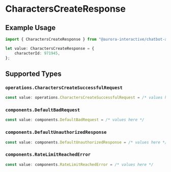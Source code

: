 # CharactersCreateResponse

## Example Usage

```typescript
import { CharactersCreateResponse } from "@aurora-interactive/chatbot-api-sdk/models/operations";

let value: CharactersCreateResponse = {
    characterId: 971945,
};
```

## Supported Types

### `operations.CharactersCreateSuccessfulRequest`

```typescript
const value: operations.CharactersCreateSuccessfulRequest = /* values here */
```

### `components.DefaultBadRequest`

```typescript
const value: components.DefaultBadRequest = /* values here */
```

### `components.DefaultUnauthorizedResponse`

```typescript
const value: components.DefaultUnauthorizedResponse = /* values here */
```

### `components.RateLimitReachedError`

```typescript
const value: components.RateLimitReachedError = /* values here */
```

